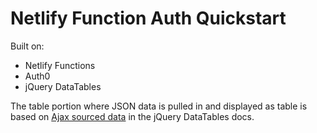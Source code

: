 # Netlify Function Auth Quickstart

Built on:

- Netlify Functions
- Auth0
- jQuery DataTables

The table portion where JSON data is pulled in and displayed as table is based on [Ajax sourced data](https://datatables.net/examples/data_sources/ajax.html) in the jQuery DataTables docs.
